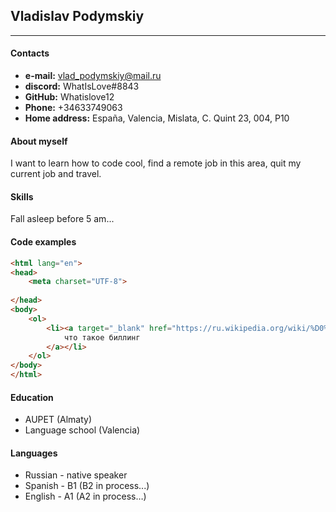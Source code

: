 
## Vladislav Podymskiy
___
#### Contacts
- __e-mail:__ vlad_podymskiy@mail.ru
- __discord:__ WhatIsLove#8843
- __GitHub:__ Whatislove12
- __Phone:__ +34633749063
- __Home address:__ España, Valencia, Mislata, C. Quint 23, 004, P10
#### About myself
I want to learn how to code cool, find a remote job in this area, quit my current job and travel.
#### Skills
Fall asleep before 5 am...
#### Code examples
       
```html
<html lang="en">
<head>
    <meta charset="UTF-8">
   
</head>
<body>
    <ol>
        <li><a target="_blank" href="https://ru.wikipedia.org/wiki/%D0%91%D0%B8%D0%BB%D0%BB%D0%B8%D0%BD%D0%B3">
            что такое биллинг
        </a></li>
    </ol>
</body>
</html>
```

#### Education
- AUPET (Almaty)
- Language school (Valencia)
#### Languages
- Russian - native speaker
- Spanish - B1 (B2 in process...)
- English - A1 (A2 in process…)
